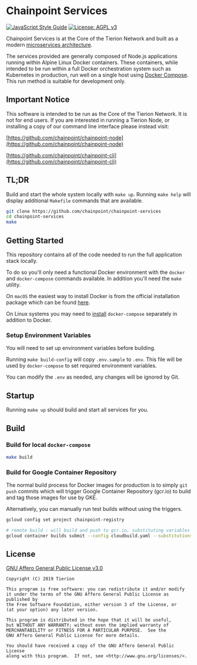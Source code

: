 # Chainpoint Services

[![JavaScript Style Guide](https://img.shields.io/badge/code_style-standard-brightgreen.svg)](https://standardjs.com)
[![License: AGPL v3](https://img.shields.io/badge/License-AGPL%20v3-blue.svg)](https://www.gnu.org/licenses/agpl-3.0)

Chainpoint Services is at the Core of the Tierion Network and
built as a modern [microservices architecture](https://martinfowler.com/articles/microservices.html).

The services provided are generally composed of Node.js applications
running within Alpine Linux Docker containers. These containers,
while intended to be run within a full Docker orchestration
system such as Kubernetes in production, run well on a single host
using [Docker Compose](https://docs.docker.com/compose/overview/).
This run method is suitable for development only.

## Important Notice

This software is intended to be run as the Core of the Tierion Network. It is not for end users. If you are interested in running a Tierion Node, or installing a copy of our command line interface please instead visit:

[https://github.com/chainpoint/chainpoint-node](https://github.com/chainpoint/chainpoint-node)

[https://github.com/chainpoint/chainpoint-cli](https://github.com/chainpoint/chainpoint-cli)

## TL;DR

Build and start the whole system locally with `make up`. Running `make help`
will display additional `Makefile` commands that are available.

```sh
git clone https://github.com/chainpoint/chainpoint-services
cd chainpoint-services
make
```

## Getting Started

This repository contains all of the code needed to
run the full application stack locally.

To do so you'll only need a functional Docker environment with the `docker`
and `docker-compose` commands available. In addition you'll need the `make`
utility.

On `macOS` the easiest way to install Docker is from the official
installation package which can be found [here](https://www.docker.com/docker-mac).

On Linux systems you may need to [install](https://docs.docker.com/compose/install/) `docker-compose`
separately in addition to Docker.

### Setup Environment Variables

You will need to set up environment variables before building.

Running `make build-config` will copy `.env.sample` to `.env`. This file will be used by `docker-compose` to set required environment variables.

You can modify the `.env` as needed, any changes will be ignored by Git.

## Startup

Running `make up` should build and start all services for you.

## Build

### Build for local `docker-compose`

```sh
make build
```

### Build for Google Container Repository

The normal build process for Docker images for production is to
simply `git push` commits which will trigger Google Container Repository (gcr.io)
to build and tag those images for use by GKE.

Alternatively, you can manually run test builds without using the triggers.

```sh
gcloud config set project chainpoint-registry

# remote build : will build and push to gcr.io, substituting variables present for triggers.
gcloud container builds submit --config cloudbuild.yaml --substitutions=REPO_NAME=delete-me,COMMIT_SHA=deadbeef .
```

## License

[GNU Affero General Public License v3.0](http://www.gnu.org/licenses/agpl-3.0.txt)

```text
Copyright (C) 2019 Tierion

This program is free software: you can redistribute it and/or modify
it under the terms of the GNU Affero General Public License as published by
the Free Software Foundation, either version 3 of the License, or
(at your option) any later version.

This program is distributed in the hope that it will be useful,
but WITHOUT ANY WARRANTY; without even the implied warranty of
MERCHANTABILITY or FITNESS FOR A PARTICULAR PURPOSE.  See the
GNU Affero General Public License for more details.

You should have received a copy of the GNU Affero General Public License
along with this program.  If not, see <http://www.gnu.org/licenses/>.
```
